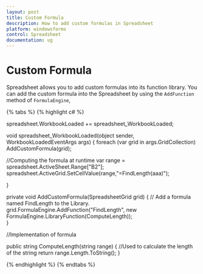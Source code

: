 ```yaml
---
layout: post
title: Custom Formula 
description: How to add custom formulas in Spreadsheet
platform: windowsforms
control: Spreadsheet
documentation: ug
---
```


# Custom Formula

Spreadsheet allows you to add custom formulas into its function library. You can add the custom formula into the Spreadsheet by using the `AddFunction` method of `FormulaEngine`,

{% tabs %}
{% highlight c# %}

spreadsheet.WorkbookLoaded += spreadsheet_WorkbookLoaded;

void spreadsheet_WorkbookLoaded(object sender, WorkbookLoadedEventArgs args)
{
  foreach (var grid in args.GridCollection)
    AddCustomFormula(grid); 
  
  //Computing the formula at runtime
   var range = spreadsheet.ActiveSheet.Range["B2"];
   spreadsheet.ActiveGrid.SetCellValue(range,"=FindLength(aaa)");
         
}  

private void AddCustomFormula(SpreadsheetGrid grid)
{
  // Add a formula named FindLength to the Library.
   grid.FormulaEngine.AddFunction("FindLength", new FormulaEngine.LibraryFunction(ComputeLength));      
}    

//Implementation of formula
    
public string ComputeLength(string range)
{
  //Used to calculate the length of the string
    return range.Length.ToString();
}   

{% endhighlight %}
{% endtabs %}